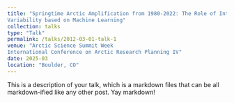 ```yaml
---
title: "Springtime Arctic Amplification from 1980-2022: The Role of Internal
Variability based on Machine Learning"
collection: talks
type: "Talk"
permalink: /talks/2012-03-01-talk-1
venue: "Arctic Science Summit Week
International Conference on Arctic Research Planning IV"
date: 2025-03
location: "Boulder, CO"
---
```


This is a description of your talk, which is a markdown files that can be all markdown-ified like any other post. Yay markdown!
